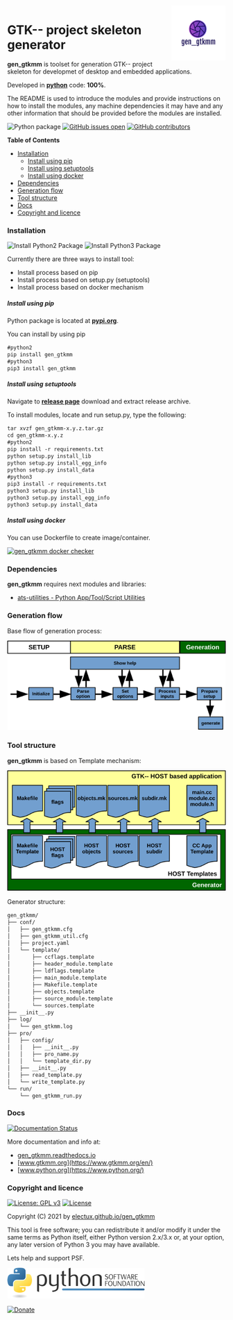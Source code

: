 <img align="right" src="https://raw.githubusercontent.com/electux/gen_gtkmm/dev/docs/gen_gtkmm_logo.png" width="25%">

# GTK-- project skeleton generator

**gen_gtkmm** is toolset for generation GTK-- project skeleton for
developmet of desktop and embedded applications.

Developed in **[python](https://www.python.org/)** code: **100%**.

The README is used to introduce the modules and provide instructions on
how to install the modules, any machine dependencies it may have and any
other information that should be provided before the modules are installed.

![Python package](https://github.com/electux/gen_gtkmm/workflows/Python%20package%20gen_gtkmm/badge.svg?branch=main) [![GitHub issues open](https://img.shields.io/github/issues/electux/gen_gtkmm.svg)](https://github.com/electux/gen_gtkmm/issues) [![GitHub contributors](https://img.shields.io/github/contributors/electux/gen_gtkmm.svg)](https://github.com/electux/gen_gtkmm/graphs/contributors)

<!-- START doctoc generated TOC please keep comment here to allow auto update -->
<!-- DON'T EDIT THIS SECTION, INSTEAD RE-RUN doctoc TO UPDATE -->
**Table of Contents**

- [Installation](#installation)
    - [Install using pip](#install-using-pip)
    - [Install using setuptools](#install-using-setuptools)
    - [Install using docker](#install-using-docker)
- [Dependencies](#dependencies)
- [Generation flow](#generation-flow)
- [Tool structure](#tool-structure)
- [Docs](#docs)
- [Copyright and licence](#copyright-and-licence)

<!-- END doctoc generated TOC please keep comment here to allow auto update -->

### Installation

![Install Python2 Package](https://github.com/electux/gen_gtkmm/workflows/Install%20Python2%20Package%20gen_gtkmm/badge.svg?branch=main) ![Install Python3 Package](https://github.com/electux/gen_gtkmm/workflows/Install%20Python3%20Package%20gen_gtkmm/badge.svg?branch=main)

Currently there are three ways to install tool:
* Install process based on pip
* Install process based on setup.py (setuptools)
* Install process based on docker mechanism

##### Install using pip

Python package is located at **[pypi.org](https://pypi.org/project/gen_gtkmm/)**.

You can install by using pip
```
#python2
pip install gen_gtkmm
#python3
pip3 install gen_gtkmm
```

##### Install using setuptools

Navigate to **[release page](https://github.com/electux/gen_gtkmm/releases)** download and extract release archive.

To install modules, locate and run setup.py, type the following:
```
tar xvzf gen_gtkmm-x.y.z.tar.gz
cd gen_gtkmm-x.y.z
#python2
pip install -r requirements.txt
python setup.py install_lib
python setup.py install_egg_info
python setup.py install_data
#python3
pip3 install -r requirements.txt
python3 setup.py install_lib
python3 setup.py install_egg_info
python3 setup.py install_data
```

##### Install using docker

You can use Dockerfile to create image/container.

[![gen_gtkmm docker checker](https://github.com/electux/gen_gtkmm/workflows/gen_gtkmm%20docker%20checker/badge.svg)](https://github.com/electux/gen_gtkmm/actions?query=workflow%3A%22gen_gtkmm+docker+checker%22)

### Dependencies

**gen_gtkmm** requires next modules and libraries:

* [ats-utilities - Python App/Tool/Script Utilities](https://electux.github.io/ats_utilities)

### Generation flow

Base flow of generation process:

![generation flow](https://raw.githubusercontent.com/electux/gen_gtkmm/dev/docs/gen_gtkmm_flow.png)

### Tool structure

**gen_gtkmm** is based on Template mechanism:

![structure](https://raw.githubusercontent.com/electux/gen_gtkmm/dev/docs/gen_gtkmm.png)

Generator structure:

```
gen_gtkmm/
├── conf/
│   ├── gen_gtkmm.cfg
│   ├── gen_gtkmm_util.cfg
│   ├── project.yaml
│   └── template/
│       ├── ccflags.template
│       ├── header_module.template
│       ├── ldflags.template
│       ├── main_module.template
│       ├── Makefile.template
│       ├── objects.template
│       ├── source_module.template
│       └── sources.template
├── __init__.py
├── log/
│   └── gen_gtkmm.log
├── pro/
│   ├── config/
│   │   ├── __init__.py
│   │   ├── pro_name.py
│   │   └── template_dir.py
│   ├── __init__.py
│   ├── read_template.py
│   └── write_template.py
└── run/
    └── gen_gtkmm_run.py

```

### Docs

[![Documentation Status](https://readthedocs.org/projects/gen_gtkmm/badge/?version=latest)](https://gen_gtkmm.readthedocs.io/projects/gen_gtkmm/en/latest/?badge=latest)

More documentation and info at:
* [gen_gtkmm.readthedocs.io](https://gen_gtkmm.readthedocs.io/en/latest/)
* [www.gtkmm.org](https://www.gtkmm.org/en/)
* [www.python.org](https://www.python.org/)

### Copyright and licence

[![License: GPL v3](https://img.shields.io/badge/License-GPLv3-blue.svg)](https://www.gnu.org/licenses/gpl-3.0) [![License](https://img.shields.io/badge/License-Apache%202.0-blue.svg)](https://opensource.org/licenses/Apache-2.0)

Copyright (C) 2021 by [electux.github.io/gen_gtkmm](https://electux.github.io/gen_gtkmm/)

This tool is free software; you can redistribute it and/or modify
it under the same terms as Python itself, either Python version 2.x/3.x or,
at your option, any later version of Python 3 you may have available.

Lets help and support PSF.

[![Python Software Foundation](https://raw.githubusercontent.com/electux/gen_gtkmm/dev/docs/psf-logo-alpha.png)](https://www.python.org/psf/)

[![Donate](https://www.paypalobjects.com/en_US/i/btn/btn_donateCC_LG.gif)](https://psfmember.org/index.php?q=civicrm/contribute/transact&reset=1&id=2)
